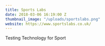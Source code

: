 ```yaml
---
title: Sports Labs
date: 2018-03-06 16:19:00 Z
thumbnail_image: "/uploads/sportslabs.png"
website: https://www.sportslabs.co.uk/
---
```


Testing Technology for Sport